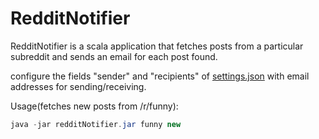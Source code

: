 RedditNotifier
==============

RedditNotifier is a scala application that fetches posts from a particular subreddit and sends an email for each post found.

configure the fields "sender" and "recipients" of  [settings.json](https://github.com/patrickdean/RedditNotifier/blob/master/src/main/resources/settings.json) with email addresses for sending/receiving.

Usage(fetches new posts from /r/funny):
```java
java -jar redditNotifier.jar funny new
